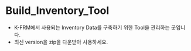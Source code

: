 # Build_Inventory_Tool
* K-FRM에서 사용되는 Inventory Data를 구축하기 위한 Tool을 관리하는 곳입니다.
* 최신 version을 zip을 다운받아 사용하세요.
